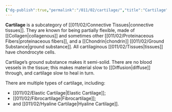 ```yaml
---
{"dg-publish":true,"permalink":"/011/02/cartilage/","title":"Cartilage","tags":["BIOL422"],"noteIcon":"fallback","created":"2024-09-26T13:45:04.072-07:00","updated":"2024-09-26T15:15:22.075-07:00"}
---
```


**Cartilage** is a subcategory of [[011/02/Connective Tissues\|connective tissues]]. They are known for being partially flexible, made of [[Collagen\|collagenous]] and sometimes other [[011/02/Proteinaceous Fibers\|proteinaceous fibers]], and a [[Chondrin\|chondrin]] [[011/02/Ground Substance\|ground substance]]. All cartilaginous [[011/02/Tissues\|tissues]] have chondrocyte cells.

Cartilage’s ground substance makes it semi-solid. There are no blood vessels in the tissue; this makes material slow to [[Diffusion\|diffuse]] through, and cartilage slow to heal in turn.

There are multiple types of cartilage, including:
- [[011/02/Elastic Cartilage\|Elastic Cartilage]];
- [[011/02/Fibrocartilage\|Fibrocartilage]];
- and [[011/02/Hyaline Cartilage\|Hyaline Cartilage]].